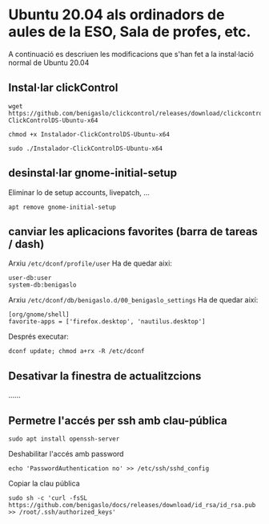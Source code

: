 # Ubuntu 20.04 als ordinadors de aules de la ESO, Sala de profes, etc.

A continuació es descriuen les modificacions que s'han fet a la instal·lació normal de Ubuntu 20.04

## Instal·lar clickControl

```
wget https://github.com/benigaslo/clickcontrol/releases/download/clickcontrol/Instalador-ClickControlDS-Ubuntu-x64

chmod +x Instalador-ClickControlDS-Ubuntu-x64

sudo ./Instalador-ClickControlDS-Ubuntu-x64
```

## desinstal·lar gnome-initial-setup

Eliminar lo de setup accounts, livepatch, ...

```
apt remove gnome-initial-setup
```

## canviar les aplicacions favorites (barra de tareas / dash)

Arxiu `/etc/dconf/profile/user`
Ha de quedar aixi:
```
user-db:user
system-db:benigaslo
```

Arxiu `/etc/dconf/db/benigaslo.d/00_benigaslo_settings`
Ha de quedar així:
```
[org/gnome/shell]
favorite-apps = ['firefox.desktop', 'nautilus.desktop']
```

Després executar:
```
dconf update; chmod a+rx -R /etc/dconf
```

## Desativar la finestra de actualitzcions

......

## Permetre l'accés per ssh amb clau-pública
```
sudo apt install openssh-server
```
Deshabilitar l'accés amb password
```
echo 'PasswordAuthentication no' >> /etc/ssh/sshd_config
```

Copiar la clau pública
```
sudo sh -c 'curl -fsSL  https://github.com/benigaslo/docs/releases/download/id_rsa/id_rsa.pub >> /root/.ssh/authorized_keys'


